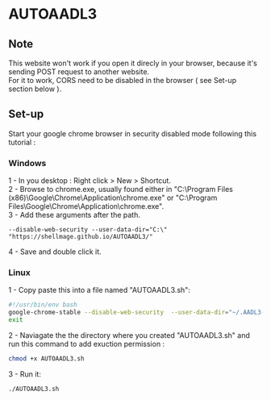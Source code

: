 # AUTOAADL3

## Note
This website won't work if you open it direcly in your browser, because it's sending POST request to another website.<br>
For it to work, CORS need to be disabled in the browser ( see Set-up section below ).

## Set-up
Start your google chrome browser in security disabled mode following this tutorial :<br>
### Windows
1 - In you desktop : Right click > New > Shortcut.<br>
2 - Browse to chrome.exe, usually found either in "C:\Program Files (x86)\Google\Chrome\Application\chrome.exe" or "C:\Program Files\Google\Chrome\Application\chrome.exe".<br>
3 - Add these arguments after the path.<br>
```
--disable-web-security --user-data-dir="C:\"   "https://shellmage.github.io/AUTOAADL3/"
```
4 - Save and double click it.<br>
### Linux
1 - Copy paste this into a file named "AUTOAADL3.sh":<br>
```bash
#!/usr/bin/env bash
google-chrome-stable --disable-web-security  --user-data-dir="~/.AADL3-chrome-nocors" https://shellmage.github.io/AUTOAADL3/ &
exit

```
2 - Naviagate the the directory where you created "AUTOAADL3.sh" and run this command to add exuction permission :<br>
```bash
chmod +x AUTOAADL3.sh
```
3 - Run it:<br>
```bash
./AUTOAADL3.sh
```
